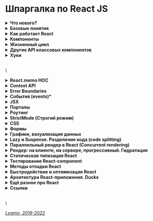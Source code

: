 # Шпаргалка по React JS

<details>

<summary><strong>Что нового?</strong></summary>

* **React 18** (апрель 2022)
  * `Параллельный рендеринг` (Concurrent Rendering)
    * В обычном поведении, если React начал перерисовывать DOM, все остальные обновления в очереди блокируются и дожидаются окончания обновления. Concurrent rendering должен решить эту проблему. В конкурентном режиме рендеринг не блокируется. Он прерывается. Это улучшает UX и открывает новые возможности.
  * `automatic batching` (“автоматическое пакетирование”) - улучшение производительности, меняет способ пакетной обработки обновлений React для автоматического выполнения большей пакетной обработки.
    * До версии 18, React уже объединял/группировал (batched) несколько обновлений состояния в одно, чтобы уменьшить количество ненужных повторных отрисовок. Однако это происходило только в обработчиках событий DOM, поэтому промисы, тайм-ауты или другие обработчики этим не могли воспользоваться.
    * ранее каждый вызов useState (установка нового значения) приводил к перерисовке компонентов. Чуть позже движок оптимизировали и такие вызовы начали группироваться и выполняться за один раз, что должно было сократить количество перерисовок. Теперь данный функционал еще больше оптимизировали.
  * Изменения в `Strict Mode`
    * режим был добавлен в React 16.3 — позволяет React производить доп. проверки, что бы исключить возможные проблемы приложения.
    * Более строгий «строгий режим»
    * Добавление `<StrictMode>` в приложение React добавляет особое поведение (только в режиме DEV) ко всем компонентам, вокруг которых оно выполняется. Например, при работе в «строгом режиме» React намеренно выполняет двойной рендеринг компонентов, чтобы избавиться от небезопасных побочных эффектов.
    * в будущем React предоставит функцию, позволяющую компонентам сохранять состояние между анмаунтами. Чтобы подготовиться к этому, React 18 вводит новую проверку только для разработки в строгом режиме. React автоматически анмаунтит и маунтит каждый компонент всякий раз, когда компонент создаётся в первый раз, восстанавливая предыдущее состояние при втором маунте.
  * `Offscreen API`
    * обеспечивает лучшую производительность, скрывая компоненты вместо их размонтирования, сохраняя состояние и по-прежнему вызывая эффекты монтирования/размонтирования.
    * Это сыграет решающую роль в оптимизации таких компонентов, как вкладки, виртуализированные списки и т. д.
  * `Root API` (React DOM Client)
    * Функция рендеринга (render) — та, которая находится в корне каждого приложения React, будет заменена на createRoot.
    * Новый API — это шлюз для доступа к новым функциям React 18. createRoot предоставляется вместе с устаревшим API, чтобы способствовать постепенному внедрению и упрощению возможных сравнений производительности.
    * `createRoot` — новый метод создания корня для рендеринга или анмаунта. Используйте его вместо ReactDOM.render. Без него новые функции в React 18 не работают.
    * `hydrateRoot` — новый метод гидратации приложения, отображаемого на сервере. Заменяет `hydrate()`. Используется в сочетании с новыми API-интерфейсами React DOM Server. Без него новые функции в React 18 не работают.
  * React DOM Server API
    * имеет полную поддержку потоковой передачи Suspense на сервере:
    * `renderToPipeableStream` — для потоковой передачи в среде Node.
    * `renderToReadableStream` — для современных сред выполнения, таких как Deno и Cloudflare.
    * Существующий метод `renderToString` продолжает работать, но не рекомендуется его использовать.
  * Хуки
    * `useId` — создание уникальных ID как на клиенте, так и на сервере, избегая hydration несоответствий.
      * Наиболее полезно для библиотек компонентов, интегрирующихся с API, для которых требуются уникальные ID.
      * Особенно актуально в React 18 т.к. новый рендер сервера доставляет HTML не по порядку.
    * `startTransition` и `useTransition` — позволяют помечать некоторые обновления состояния как несрочные
      * Другие обновления состояния по умолчанию считаются срочными. React позволит срочным обновлениям состояния ( например, обновлению ввода текста) прерывать несрочные обновления состояния (например, отображение списка результатов поиска).
    * `useDeferredValue` - позволяет отложить повторный рендеринг несрочной части дерева.
      * Похож на `debouncing`, но имеет несколько преимуществ по сравнению с ним.
      * Фиксированной задержки по времени нет, поэтому React попытается выполнить отложенный рендеринг сразу после того, как первый рендер отобразится на экране.
      * Отложенный рендеринг может быть прерван и не будет блокировать ввод данных пользователем.
    * `useSyncExternalStore` — позволяет внешним хранилищам поддерживать параллельное чтение. Заставляет обновления в хранилище быть синхронными.
      * Устраняет необходимость в useEffect при реализации подписок на внешние источники данных
      * Рекомендуется для любой библиотеки, которая интегрируется со сторонним состоянием по отношению к React.
    * `useInsertionEffect` — позволяет библиотекам CSS-in-JS решать проблемы с производительностью при внедрении стилей во время рендеринга.
      * Если вы не планируете создавать библиотеку CSS-in-JS, мы не ожидаем, что вы когда-либо будете это использовать.
      * Запустится после изменения DOM, но до того, как эффекты лейаута узнают об этом.
      * Особенно актуален в React 18, поскольку React уступает браузеру во время одновременного рендеринга, давая ему возможность пересчитать лейаут.
  * `Согласованное время useEffect` —
    * React теперь всегда синхронно сбрасывает функции эффектов, если обновление было запущено во время дискретного события пользовательского ввода, такого как щелчок или событие нажатия клавиши.
    * Раньше поведение не всегда было предсказуемым или последовательным.
  * `Более строгие ошибки гидратации`
    * несоответствия гидратации из-за отсутствующего или дополнительного текстового содержимого теперь обрабатываются как ошибки, а не как предупреждения. React больше не будет пытаться «исправлять» отдельные узлы, вставляя или удаляя узел на клиенте в попытке сопоставить разметку сервера, и вернется к рендерингу клиента до ближайшей границы в дереве.
    * Это гарантирует согласованность гидратированного дерева и позволяет избежать потенциальных дыр в конфиденциальности и безопасности, которые могут быть вызваны несоответствием гидратации.
  * `Эффекты лейаута с задержкой`
    * когда дерево повторно приостанавливается и возвращается к резервному варианту, React теперь очищает эффекты лейаута, а затем воссоздает их, когда содержимое внутри границы снова отображается.
    * Это устраняет проблему, из-за которой библиотеки компонентов не могли правильно измерить лейаут при использовании с Suspense.
  * `Новые требования к среде JS`
    * React теперь зависит от современных функций браузеров, включая `Promise`, `Symbol` и `Object.assign`.
    * Если вы поддерживаете более старые браузеры и устройства, такие как Internet Explorer, которые изначально не предоставляют современные функции браузера или имеют несовместимые реализации, рассмотрите возможность включения глобального полифилла в приложение.
  * [Medium - React 18 вышел! Это то, что вам нужно знать](https://medium.com/@hydrock/react-18-%D0%B2%D1%8B%D1%88%D0%B5%D0%BB-%D1%8D%D1%82%D0%BE-%D1%82%D0%BE-%D1%87%D1%82%D0%BE-%D0%B2%D0%B0%D0%BC-%D0%BD%D1%83%D0%B6%D0%BD%D0%BE-%D0%B7%D0%BD%D0%B0%D1%82%D1%8C-b2bc675761f1)
  * [Habr - React 18. Что нового?](https://habr.com/ru/post/660333/)
* **React 17** (2020)
  * Прославился малым количеством изменений
  * Изменение в `делегировании событий` — теперь все обработчики привязываются к `корневому элементу`, а не `document`
    * Реакт использует особый способ привязки событий (onClick и т.д.) к DOM-элементам. Для повышения производительности.
    * Использует прием «делегирования событий» и привязывает все события к объекту `document`.
    * Теперь все обработчики крепятся к `корневому элементу`, а не `document`.
    * Это решает ряд проблем если: на странице используется N версий React, есть микрофронтенды или используется jQuery
  * Убран костыль с Синтетическим Событием (`SyntheticEvent Even Pooling`) — убрана оптимизация событий, которая более не актуальна в современных браузерах.
  * Небольшие изменения на сближение поведения React с браузера
    * Событие `onScroll` — больше не всплывает, чтобы избежать текущей путаницы;
    * События `onFocus` и `onBlur` — изменены "под капотом" на нативные focusin и focusout;
    * `onClickCapture` и другие `Capture`-события — теперь используют браузерные обработчики событий. Типо onClick? Иил что-то про всплытие/погружение событий?
  * `useEffect()` теперь полностью асинхронный
    * раньше только функция эффекта запускалась асинхронно, тогда как возвращаемая функция для очистки подписок запускалась синхронно, так же как и метод componentWillUnmount(), то теперь и эта функция работает асинхронно, что улучшает производительность в случае перерисовки большого количества элементов, например, когда на сайте присутствуют вкладки, или при переходе со страницы на страницу.
    * Для синхронной работы, можно по-прежнему использовать useLayoutEffect(), который остался незатронутым.
  * Ошибки при возвращении \`
  * undefined\`
    * Если раньше нельзя было возвращать undefined только в обычных компонентах, то теперь такая ошибка будет выбрасываться еще и в React.forwardRef и React.memo.
  * Улучшенный `стек вызовов при ошибках`
    * Когда выбрасывается ошибка, браузер показывает stack trace с названиями функций и их местоположения.
    * Теперь используется новый механизм генерации стека вызовов => позволяет увидеть дерево React-компонентов, которое привело к ошибке, даже в production-среде.
  * `Удаление приватных экспортов` — это удаление некоторых внутренних экспортов, которые ранее были открыты наружу.
    * Например, React Native for Web ранее зависела на некоторых внутренностях системы событий, но эта зависимость не была надежной. В 17-м React эти приватные экспорты были удалены. По большей части из-за того, что только вышеупомянутый проект их использовал, а миграция на более надежные методы уже была произведена.
  * [Habr - React 17: Ничего нового?](https://habr.com/ru/post/519824/)

**Ссылки**

* http://bogdanov-blog.ru/react-router-v4-notes/
* https://habrahabr.ru/post/329996/

\


</details>

<details>

<summary><strong>Базовые понятия</strong></summary>

***

***

\


</details>

<details>

<summary><strong>Как работает React</strong></summary>

***

***

\


</details>

<details>

<summary><strong>Компоненты</strong></summary>

***

\


</details>

<details>

<summary><strong>Жизненный цикл</strong></summary>

***

***

**1. Монтирование**\
_Когда экземпляр компонента создаётся и монтируется в DOM_

***

**2. Обновление**\
_Когда компонент перерисовывается. Может быть вызвано изменениями в state или props_

***

**3 Демонтирование**\
_Когда компонент удаляется из DOM_

***

**4 Обработка ошибок**\
_При возникновении ошибки_

***

**Устаревшие методы. Избегайте их:**

**I. Другие API (есть у каждого компонента)**\


* setState()
* forceUpdate()

**II. Свойства класса**

* defaultProps
* displayName

**III. Свойства экземпляра**

* props
* state

***

\


</details>

<details>

<summary><strong>Другие API классовых компонентов</strong></summary>

***

***

\


</details>

<details>

<summary><strong>Хуки</strong></summary>

***

\
\
\
\


**Ссылки**

* [Habr - React Hooks простыми словами](https://habr.com/ru/company/simbirsoft/blog/652321)
* [Matanit.com - Хуки. Управление функциональными компонентами](https://metanit.com/web/react/6.1.php)
* [Оф. документация](https://ru.reactjs.org/docs/hooks-intro.html)
* [Оф. документация - список хуков](https://ru.reactjs.org/docs/hooks-reference.html)
* [Дэн Абрамов - Полное руководство по useEffect (!)](https://habr.com/ru/company/ruvds/blog/445276/)
* [IT-Kamasutra #84 - hook, useState, хуки](https://youtu.be/EbqQg0K4wbo)
* [WebDev - React видеокаст #2. Полное введение в хуки](https://youtu.be/X6j7Y7tp3\_c)
* [WebDev - React видеокаст #3. Релиз хуков](https://youtu.be/19EmLE2mZ1Q)
* [Демистификация хуков React: useCallback, useMemo и все-все-все](https://proglib.io/p/demistifikaciya-hukov-react-usecallback-usememo-i-vse-vse-vse-2021-02-28)

***

\


</details>

\
\


<details>

<summary><strong>React.memo HOC</strong></summary>

***

HOC для пропуска повторных рендеров.\
Использует мемоизацию (кэширование).\
Принимает react компонент, а возвращает react компонент, который будет обновляться только если его props изменились.

Если обернуть компонента в `React.memo` — React будет использовать последнюю отрисованную версию этого компонента (если props не изменились).

`HOC` (high order component, компонент высшего порядка) — функция, которая принимает компонент и возвращает его улучшенную версию.

`Мемоизация` — хранение результатов дорогостоящих вызовов функций и возврата кэшированного результата вычислений при повторном использовании тех же входных данных.

React.memo затрагивает только изменения пропсов.\
Если функциональный компонент обёрнут в React.memo и использует useState, useReducer или useContext, он будет повторно рендериться при изменении состояния или контекста.

В идеале мемоизированные компоненты должны быть чистыми.\
Рекомендуется добавлять в такой компонент только те свойства, которые редко меняются.

Этот метод предназначен только для оптимизации производительности.\
Не полагайтесь на него, чтобы «предотвратить» рендер, так как это может привести к ошибкам.

Memo принимает 2 аргумента: компонент и функцию propsAreEqual (пропсы равны?).

По умолчанию он поверхностно сравнивает вложенные объекты в объекте props. Если вы хотите контролировать сравнение, вы можете передать свою функцию сравнения в качестве второго аргумента.\
\


**Ссылки**

* [Оф. документация — React.memo](https://ru.reactjs.org/docs/react-api.html#reactmemo)
* [Medium — Что такое React.memo и как он работает](https://medium.com/nuances-of-programming/%D1%87%D1%82%D0%BE-%D1%82%D0%B0%D0%BA%D0%BE%D0%B5-react-memo-%D0%B8-%D0%BA%D0%B0%D0%BA-%D0%BE%D0%BD-%D1%80%D0%B0%D0%B1%D0%BE%D1%82%D0%B0%D0%B5%D1%82-d18cb0eabb4e)

***

\


</details>

<details>

<summary><strong>Context API</strong></summary>

***

**Ссылки**

* [Оф. документация - Контекст](https://ru.reactjs.org/docs/context.html)
* [https://habr.com/ru/post/419449/](https://habr.com/ru/post/419449/)

\


</details>

<details>

<summary><strong>Error Boundaries</strong></summary>

Классовые компоненты, которые

* отлавливают ошибки JS в любом месте деревьев их дочерних компонентов (при помощи спец. методов жизн. цикла)
* сохраняют их в журнале ошибок
* выводят запасной UI вместо рухнувшего дерева компонентов.

Отлавливают ошибки при рендеринге, в методах жизненного цикла и конструкторах деревьев компонентов, расположенных «под ними».\
Аналог `catch` в js-конструкции `try ... catch`, но только для компонентов

Классовый компонент является «предохранителем», если включает хотя бы один из следующих методов жизненного цикла:

* `static getDerivedStateFromError()` — для рендеринга запасного UI в случае отлова ошибки.
* `componentDidCatch()` — для журналирования информации об отловленной ошибке.\


\


**Предохранители не поймают ошибки в:**

* обработчиках событий (подробнее);
* асинхронном коде (например колбэках из setTimeout или requestAnimationFrame);
* серверном рендеринге (Server-side rendering);
* самом предохранителе (а не в его дочерних компонентах).\


\


**Заметки**

* Не могут быть адекватно заменены функциональными компонентами (на осень 2022).
  * Подвижки на эту тему: [GitHub discussion](https://github.com/reactwg/react-18/discussions/81)
* На практике чаще всего целесообразным будет один раз описать предохранитель и дальше использовать его по всему приложению.
* Начиная с React 16, ошибки, не отловленные ни одним из предохранителей, будут приводить к размонтированию всего дерева компонентов React.\
  \


**Не «ловят» ошибки внутри себЯ**

Предохранители отлавливают ошибки исключительно в своих дочерних компонентах.\
Предохранитель не сможет отловить ошибку внутри самого себя. Если предохранителю не удаётся отрендерить сообщение об ошибке, то ошибка всплывает до ближайшего предохранителя, расположенного над ним в дереве компонентов. Этот аспект их поведения тоже напоминает работу блоков catch {} в JavaScript.\
\


**Где размещать предохранители**

* Степень охвата кода предохранителями остаётся на ваше усмотрение.
* Например, вы можете защитить им навигационные (route) компоненты верхнего уровня, чтобы выводить пользователю сообщение «Что-то пошло не так», как это часто делают при обработке ошибок серверные фреймворки.
* Или вы можете охватить индивидуальными предохранителями отдельные виджеты, чтобы помешать им уронить всё приложение.\
  \


**А как насчёт try/catch?**

* `try / catch` — отличная конструкция, но она работает исключительно в императивном коде:
* Компоненты React являются декларативными, указывая что должно быть отрендерено: `<Button />`
* Предохранители сохраняют декларативную природу React и ведут себя так, как вы уже привыкли ожидать от компонентов React. Например, если ошибка, произошедшая в методе componentDidUpdate, будет вызвана setState где-то в глубине дерева компонентов, она всё равно корректно всплывёт к ближайшему предохранителю.\
  \


**А что насчёт обработчиков событий?**

Предохранители не отлавливают ошибки, произошедшие в обработчиках событий.

React не нуждается в предохранителях, чтобы корректно обработать ошибки в обработчиках событий. В отличие от метода render и методов жизненного цикла, обработчики событий не выполняются во время рендеринга. Таким образом, даже если они сгенерируют ошибку, React всё равно знает, что нужно выводить на экран.

Чтобы отловить ошибку в обработчике событий, пользуйтесь обычной JavaScript-конструкцией try / catch:

```jsx
class MyComponent extends React.Component {
  constructor(props) {
    super(props);
    this.state = { error: null };
    this.handleClick = this.handleClick.bind(this);
  }

  handleClick() {
    try {      // Делаем что-то, что сгенерирует ошибку    
    } 
    catch (error) {
        this.setState({ error });
    }
  }

  render() {
    if (this.state.error) {      
        return <h1>Отловил ошибку.</h1>    
    }    
    return <button onClick={this.handleClick}>Нажми на меня</button>  
  }
}
```

\
\


**Пример**

```jsx
class ErrorBoundary extends React.Component {
  constructor(props) {
    super(props);
    this.state = { hasError: false };
  }

  static getDerivedStateFromError(error) {// Обновить состояние с тем, чтобы следующий рендер показал запасной UI.    
    return { hasError: true };  
  }
  componentDidCatch(error, errorInfo) {// Можно также сохранить информацию об ошибке в соответствующую службу журнала ошибок    
    logErrorToMyService(error, errorInfo);  
  }
  render() {
    if (this.state.hasError) {      // Можно отрендерить запасной UI произвольного вида      
        return <h1>Что-то пошло не так.</h1>;    
    }
    return this.props.children; 
  }
}

//И можно дальше им пользоваться, как обыкновенным компонентом:

<ErrorBoundary>
  <MyWidget />
</ErrorBoundary>
```

**Ссылки**

* [Оф. документация — Предохранители](https://ru.reactjs.org/docs/error-boundaries.html)
* [Habr - Error Boundaries в React: препарируем лягушку](https://habr.com/ru/company/2gis/blog/583894/)

\


</details>

<details>

<summary><strong>События (events)*</strong></summary>

При обработке событий важно понимать, что все атрибуты элементов React именуются с помощью camelCase. Т.е. `onClick` а не `onclick`.\
При работе с функциями, мы передаем фактическую ссылку на функцию, а не строку.

React.js создает для DOM-события обертку в виде собственного объекта, чтобы оптимизировать производительность работы с событиями. Внутри обработчика все так же возможно получить доступ ко всем методам, доступным для документа.

При использовании React вам обычно не нужно вызывать addEventListener, чтобы добавить обработчиков событий в элемент DOM после его создания. Вместо этого просто предоставьте обработчик, когда элемент изначально отрисовывается.

**Ссылки**

* [Оф.документация — Обработка событий](https://ru.react.js.org/docs/handling-events.html)
* [Оф.документация — SyntheticEvent](https://ru.reactjs.org/docs/events.html)
* [Mentanit - События](https://metanit.com/web/react/2.5.php)

\


</details>

<details>

<summary><strong>JSX</strong></summary>

***

\


</details>

<details>

<summary><strong>Порталы</strong></summary>

Способ отображения дочерних компонентов в узел DOM вне DOM-иерархии родительского компонента.\
Если надо, чтобы дочерние компоненты визуально вырывались из родительского контейнера.

Примеры:

* Модальные окна
* Всплывающие подсказки
* Загрузчики
* ...

Т.е. у меня компонент, который выводит что-то внутри `body.div#root.div#component`.\
А я хочу вывести из него модальное окно, которое будет отображаться в `body`

```
<html>
  <body>
    <div id="root">
      <div id="component">Компонент здесь</div>
    </div>
    <div id="modal">Модальное окно должно быть здесь</div>
  </body>
</html>
```

Синтаксис:

```jsx
ReactDOM.createPortal(child, container)
```

```jsx
return ReactDOM.createPortal(
  <div className="modal">
    <span>{message}</span>
    <button onClick={onClose}>Close</button>
  </div>,
  document.body
);
```

```jsx
const Modal =({ message, isOpen, onClose, children })=> {
  if (!isOpen) return null;
  
  return ReactDOM.createPortal(
    <div className="modal">
      <span>{message}</span>
      <button onClick={onClose}>Close</button>
    </div>,
    document.body
  );
}

function Component() {
  const [open, setOpen] = useState(false)

  return (
    <div className="component">
      <button onClick={() => setOpen(true)}>Open Modal</button>
      <Modal 
       message="Hello World!" 
       isOpen={open} 
       onClose={() => setOpen(false)}
      />
    </div>
  )
}
```

**Ссылки**

* [Оф. документация - Порталы](https://ru.reactjs.org/docs/portals.html)
* [Medium - Понятие о порталах в React с примерами использования](https://medium.com/nuances-of-programming/%D0%BF%D0%BE%D0%BD%D1%8F%D1%82%D0%B8%D0%B5-%D0%BE-%D0%BF%D0%BE%D1%80%D1%82%D0%B0%D0%BB%D0%B0%D1%85-%D0%B2-react-%D1%81-%D0%BF%D1%80%D0%B8%D0%BC%D0%B5%D1%80%D0%B0%D0%BC%D0%B8-%D0%B8%D1%81%D0%BF%D0%BE%D0%BB%D1%8C%D0%B7%D0%BE%D0%B2%D0%B0%D0%BD%D0%B8%D1%8F-9184c95a54d7)

\


</details>

<details>

<summary><strong>Роутинг</strong></summary>

***

**Ссылки**

* http://bogdanov-blog.ru/react-router-v4-notes/
* https://habrahabr.ru/post/329996/

\


</details>

<details>

<summary><strong>StrictMode (Строгий режим)</strong></summary>

`StrictMode` — инструмент для выделения потенциальных проблем в приложении.\
Активирует дополнительные проверки и предупреждения.\
Появился в React 16.3 в марте 2018.

Не отображает ничего визуального (похожего на Fragment), но обнаруживает потенциальные проблемы в коде и даёт полезные предупреждения.\
Строгий режим работает только в режиме разработки (development), никак не влияет на продакшен-сборку.

С появлением Hooks и Concurrent Mode (параллельный режим), который не за горами, строгий режим становится всё более важным инструментом для обнаружения плохих практик (параллельный режим, вероятно, не будет работать, пока не исправишь предупреждения, выдаваемые в строгом режиме).

**Зачем**

* Обнаружение небезопасных методов жизненного цикла
* Предупреждение об использовании устаревшего API строковых реф
* Предупреждение об использовании устаревшего метода findDOMNode
* Обнаружение неожиданных побочных эффектов
* Обнаружение устаревшего API контекста
* Обеспечение переиспользованного состояния
* Дополнительные проверки будут включены в будущих релизах React

**Использование**

* Обычно в `index.js` оборачивают весь компонент приложения в `<React.StrictMode> </React.StrictMode>`:
  * ```jsx
    import React from "react";
    import ReactDOM from "react-dom";

    ReactDOM.render(
    <React.StrictMode>
    <App />
    </React.StrictMode>,
    document.getElementById("root")
    );
    ```
* Можно обернуть один/несколько компонентов в код

**Ссылки**

* [Оф. документация - React StrictMode](https://ru.reactjs.org/docs/strict-mode.html)
* [Что такое React StrictMode и как его использовать](https://frontend-stuff.com/blog/react-strictmode/)

\


</details>

<details>

<summary><strong>CSS</strong></summary>

***

\


</details>

<details>

<summary><strong>Формы</strong></summary>

**Популярные библиотеки**

* [Redux-Form](https://redux-form.com) - популярный, старый. Есть ряд проблем - см Final Form. Автор рекомендует сейчас использовать Final Form или Formik
  * По словам Дэна Абрамова, состояние формы по своей сути является эфемерным и локальным, поэтому отслеживание его в Redux (или любой другой библиотеке Flux) не требуется.
  * Redux-Form вызывает весь редуктор Redux верхнего уровня несколько раз НА КАЖДОМ ОДНО НАЖАТИЕ. Это нормально для небольших приложений, но по мере роста вашего приложения Redux задержка ввода будет продолжать увеличиваться, если вы используете Redux-Form.
  * Redux-Form имеет размер 22,5 КБ в сжатом виде (формат Formik составляет 12,7 КБ)
* [Final Form](https://github.com/erikras/final-form#-final-form) - улучшенная версия от создателей Redux-Form.
  * Меньший размер
  * Не только для React
  * Не имеет зависимостей,
  * Можно использовать встроенные функции рендеринга.
  * Поддерживает хуки
  * Использует свой стэйт (не Redux).
  * Не лагает на больших формах (т.к. использует Redux).
    * В форме очень много данных постоянно меняется, там же не только текущие значения инпутов, а еще много разной доп. информации, и на каждое изменение у тебя перерисовывается вся форма.
    * форма принимает функционального чилдрена, и он будет перерисован на любое изменение стейта формы
    * филды тоже перерисовывают переданную им компоненту постоянно. в final-form ввели механизм подписок, ты можешь гибко управлять перерисовками.
  * В чем разница между redux-form и final-form - redux-form дает возможность управлять формой извне, если быть точным из любого уголка твоего приложения, т.к. ты можешь диспатчить экшены редакс-формы. И ситуация, когда тебе, в каком-то рядовом проекте, нужно залезть в потроха формы не из формы, мне кажется уже выглядит криво. Нжно из двух зол выбрать наименьшее:
    * с одной стороны final-form, который не позволяет лезть в форму извне (читать стейт формы мы можем без проблем), но при этом решает проблемы производительности redux-form
    * с другой стороны redux-form, который дает больше гибкости по управлению формами извне (что мне кажется приводит к увеличению кол-ва говнокода на проекте), но при этом есть проблемы с производительностью, о которых нужно постоянно думать и закрывать какими-то костылями оптимизациями рендера.
  * Что значит потроха? Нужен доступ к стейту формы за пределами формы. Регулярно такие требования возникают. Ничего кривого не вижу: у тебя могут возникать моменты в которых тебе необходимо заполнить форму из других частей приложения. Требования нахреновертить идут от бизнес-требований. Если есть требование ткнуть в одно место и заполнить форму или засабмитить форму совершенно в другом месте то redux-form тут ни в чём не виноват. Наоборот, позволяет легче сделать
* [Formik](https://formik.org/) - популярный. Рекомендуется разработчиками React
  * есть хуки
  * хранит стэйт в компонентах формы
  * поддерживает тесную интеграцию с Yup — библиотекой для валидации.
  * есть 3 метода создания форм: через компоненты и другие, через хук useFormik (лдя простых случаев), через HOC withFormik
* [React Hook Form](https://react-hook-form.com/) - простой и на хуках.
  * Без зависимостей.
  * Заметно меньше ререндера чем у Formik (3 против 30 в 2021)
  * Есть визуальный конструктор простых фор - https://react-hook-form.com/form-builder
* Работа с формами при помощи кастомных хуков - useState, useCallback

**Ссылки**

* [Erik Rasmussen - Final Form: Дорога к клетчатому флагу](https://medium.com/devschacht/final-form-%D0%B4%D0%BE%D1%80%D0%BE%D0%B3%D0%B0-%D0%BA-%D0%BA%D0%BB%D0%B5%D1%82%D1%87%D0%B0%D1%82%D0%BE%D0%BC%D1%83-%D1%84%D0%BB%D0%B0%D0%B3%D1%83-e49e5b822bcf)
* [Обсуждение - Выпилить react-final-form. Вернуть redux-form](https://github.com/fullstack-development/react-redux-starter-kit/issues/144)
* [Habr - React.js — формошлепство или работа с формами при помощи пользовательских хуков](https://habr.com/ru/post/523256/)
* [Как с легкостью создавать формы на React с помощью react-hook-form](https://medium.com/nuances-of-programming/%D0%BA%D0%B0%D0%BA-%D0%BB%D0%B5%D0%B3%D0%BA%D0%BE-%D1%81%D0%BE%D0%B7%D0%B4%D0%B0%D0%B2%D0%B0%D1%82%D1%8C-%D1%84%D0%BE%D1%80%D0%BC%D1%8B-%D0%BD%D0%B0-react-%D1%81-%D0%BF%D0%BE%D0%BC%D0%BE%D1%89%D1%8C%D1%8E-react-hook-form-9749c8cb3387)
* [Оф. документация React - Формы. Управляемые компоненты. Тэги форм в React](https://ru.reactjs.org/docs/forms.html)

\


</details>

<details>

<summary><strong>Графики, визуализация данных</strong></summary>

**Популярные библиотеки**

* [D3.js](https://d3js.org/) - библиотека графики для JavaScript.
  * Позволяет привязывать произвольные данные к объектной модели документа (DOM), а затем изменять этот документ на основе данных.
  * Включает в себя много более мелких технических модулей, таких как оси, цвета, иерархии, контуры, многоугольники и проч.
  * Если вы хотите углубиться в детали и иметь полный контроль над каждым элементом, эта библиотека – лучший выбор для вас. Но если вы вам нужно сделать визуализацию данных в вашем проекте, а сроки поджимают, это вряд ли лучший вариант.
  * Попытка создать простую диаграмму может быть довольно трудоемкой задачей. Все элементы, включая оси и прочие детали, должны задаваться явно.
* [Victory](https://github.com/FormidableLabs/victory) - высокопрофессиональную экосистему компонентов с полностью изменяемыми стилями и поведением
  * хороший баланс между простотой использования и высокой настраиваемостью.
  * У этой библиотеки есть практически идентичные API для ReactJS и React Native — эту важную особенность стоит иметь в виду.
* [Nivo](https://github.com/plouc/nivo) - красиво, просто в использовании(на основе D3js)
  * красивый UI,
  * просто невероятную «интерактивную документацию». Nivo предлагает вам не читать длинные тексты с описанием функционала, а воспользоваться ее потрясающим пользовательским интерфейсом для испытания и настройки компонентов ваших графиков. Когда сочтете, что все готово, просто скопируйте код вашего графика. (Со временем, конечно, вы сможете работать с кодом напрямую — этот подход предпочтительнее).
* [Chart.js](https://www.chartjs.org/) - библиотека с открытым исходным кодом, поддерживает 8 типов диаграмм.
  * Отличается малым весом – всего 60kb.
  * Использует элементы canvas для рендеринга, диаграммы отзывчивы к изменению размеров окна.
  * Анимация при первой отрисовке.
* [Google Charts](https://developers.google.com/chart/) - просты в использовании и при этом являются достаточно мощным инструментом

**Также имеются**

* [Rechart](https://github.com/recharts/recharts) - создавать обычные графики
* [Vis](https://github.com/uber/react-vis) — напоминает Recharts в том, что касается попыток сделать экосистемы компонентов как можно проще и модульнее.
  * Лейтмотив этой библиотеки — если вы знаете React, то вы знаете и Vis.
  * созданная Uber
  * графики выглядят про
* [VX](https://github.com/hshoff/vx) - для тех, у кого есть четкое понимание того, как должны выглядеть и работать их графики, но еще нет достаточно знаний, чтобы построить собственную экосистему компонентов на базе D3
  * отличается гибкостью и спроектирован таким образом, чтобы служить в качестве надстройки
* [WebDataRocks](https://www.webdatarocks.com/?r=m7) - компонент сводной таблицы JavaScript, который совместим с React и другими фреймворками.
  * Поддерживает подключение к удаленным/ локальным источникам данных JSON и CSV.
  * бесплатный и настраиваемый.
* [Flexmonster](https://www.flexmonster.com/?r=m7) — это более продвинутый компонент сводной таблицы и расширенная версия WebDataRocks.
* [JSCharting](https://jscharting.com/) - поддерживает большое количество видов диаграмм. Можно создавать богатый интерактивные диаграммы
  * включая картодиаграммы, диаграммы Гантта, биржевые диаграммы и другие, для использования которых часто требуются отдельные библиотеки.
  * Содержит встроенные карты всех стран мира и библиотеку SVG-значков.
  * Набор отдельных микро-диаграмм может отображаться в любом элементе div на странице.
  * Элементы управления (UiItems) позволяют создавать более богатые интерактивные диаграммы.
  * Библиотеку отличает простота управления данными или переменными визуализации в режиме реального времени.
  * Готовые диаграммы можно экспортировать в форматы SVG, PNG, PDF и JPG.
* [Highcharts](https://www.highcharts.com/) - популярная библиотека JavaScript для создания диаграмм, которую используют многие из самых крупных компаний мира.
  * Диаграммы генерируются с использованием SVG. Откат к VML обеспечивает обратную совместимость вплоть до IE6/IE8.
  * Довольно богатый функционал,
  * Примеры на сайте визуально особого восхищения не вызывают.
* [AmCharts](https://www.amcharts.com/)
  * включен сильный движок SVG-анимации, позволяющий создавать сцены, напоминающие кино.
  * Примеры диаграмм выглядят очень красиво. Для большинства демок есть несколько палитр и слайдер UI для регулировки переменных диаграммы в режиме реального времени.
  * Для настройки применяется декларативный API (не подход на основе конфигурации, как у других). Для настройки диаграмм требуется немного больше кода.
* [ZingChart](https://www.zingchart.com/) - много видов диаграмм. Хороший набор функций со многими настройками.
* [FusionCharts](https://www.fusioncharts.com/) - старая надежная библиотека для визуализации.
  * Поддерживает много форматов данных, включая XML, JSON и JavaScript, работает в современных браузерах и имеет обратную совместимость с IE6.
  * Галерея диаграмм включает большое количество примеров, которые выглядят безупречно.
* [KoolChart](https://www.koolchart.com/) - для создания диаграмм на основе HTML5 Canvas.
  * Использование canvas предлагает лучшую производительность за счет растровой основы.

**Ссылки**

* [Топ-5 React-библиотек для создания графиков и диаграмм в 2020 году](https://techrocks.ru/2019/11/18/top-5-react-chart-libraries/)
* [Лучшие библиотеки JavaScript для создания диаграмм (2019)](https://techrocks.ru/2019/05/22/best-javascript-chart-libraries/)
* [Habr - Актуальные библиотеки визуализации данных для react-разработчиков](https://habr.com/ru/post/478750/)
* [Создавайте диаграммы на React с помощью библиотеки chart.js](https://proglib.io/p/sozdavayte-diagrammy-na-react-s-pomoshchyu-biblioteki-chart-js)

\


</details>

<details>

<summary><strong>Lazy и Suspense. Разделение кода (code splitting)</strong></summary>

«Ленивые» (lazy) компоненты - их смысл заключается в разделении приложения на небольшие фрагменты кода. Загрузка этих фрагментов выполняется только тогда, когда они нужны.

Лучший способ внедрить разделение кода в приложение — использовать синтаксис динамического импорта: `import()`. Когда Webpack сталкивается с таким синтаксисом, он автоматически начинает разделять код вашего приложения.

Функция `React.lazy` позволяет рендерить динамический импорт как обычный компонент. React.lazy принимает функцию, которая должна вызвать динамический import(). Результатом возвращённого Promise является модуль, который экспортирует по умолчанию React-компонент (export default).

Компонент с ленивой загрузкой должен рендериться внутри компонента Suspense, который позволяет нам показать запасное содержимое (например, индикатор загрузки) пока происходит загрузка ленивого компонента.

**Ссылки**

* [Оф. докуменатция - Разделение кода](https://ru.reactjs.org/docs/code-splitting.html)
* [Mentanit - Хуки в React](https://metanit.com/web/react/6.1.php)
* [Habr = Уменьшение размеров бандлов с помощью Webpack Analyzer и React Lazy/Suspense](https://habr.com/ru/company/ruvds/blog/468225/)

\


</details>

<details>

<summary><strong>Параллельный рендер в React (Concurrent rendering)</strong></summary>

`Concurrent rendering` — скрытый механизм работы React. Фундаментальное обновление базовой модели рендеринга React.\
Позволяет React одновременно подготавливать N версий пользовательского интерфейса.\
Включается только при использовании параллельных функций.\
Появился в React 18 в 2022.

Для реализации `Concurrent rendering` React использует внутри сложные методы, например приоритетные очереди и множественную буферизацию.

Поскольку одновременный рендеринг прерываем, компоненты ведут себя немного по-другому, когда он включен.

Например, используется при:

* при использовании `startTransition` (переход между экранами без блокировки пользовательского ввода).
* при использовании `DeferredValue` (ограничении дорогостоящих повторных рендеров).

**Общая идея**

* В обычном поведении:
  * если React начал перерисовывать DOM, все остальные обновления в очереди блокируются и дожидаются окончания обновления.
  * Как только начался рендер обновления ничто не может прервать его, пока пользователь не увидит результат на экране.
* В режиме `Concurrent rendering`
  * рендеринг не всегда блокируется, а может прерваться.
  * React может начать рендеринг обновления, сделать паузу в середине, а затем продолжить позже.
  * Может даже полностью отказаться от незавершенного рендеринга. React гарантирует, что пользовательский интерфейс будет выглядеть согласованным, даже если рендеринг будет прерван. Для этого он ожидает выполнения мутаций DOM до конца, как только все дерево будет оценено.
  * Благодаря этой возможности React может подготавливать новые экраны в фоновом режиме, не блокируя основной поток => пользовательский интерфейс может немедленно реагировать на действия пользователя, даже если React находится в середине большой задачи рендеринга => плавный пользовательский интерфейс.
  * Это улучшает UX и открывает новые возможности.

Другой пример — `повторно используемое состояние` (reusable state).\
`Concurrent React` может удалять разделы пользовательского интерфейса с экрана, а затем добавлять их обратно, повторно используя предыдущий state.\
Например:

* пользователь уходит с экрана, а потом возвращается — React должен иметь возможность восстановить предыдущий экран в том же состоянии, в котором он был.
* возможность подготовить новый пользовательский интерфейс в фоновом режиме. Чтобы он был готов до того, как показать пользователю (эту возможность планируют добавить позже, с компонентом `<Offscreen>`).

**StrictMode и поиск ошибок**

Можно использовать `StrictMode` чтобы обнаружить ошибки, связанные с параллелизмом, во время разработки.\
`StrictMode` не влияет на продакшен-сборку, но во время разработки он будет регистрировать дополнительные предупреждения и функции двойного вызова, которые, как ожидается, будут идемпотентными.\
Он не поймает все, но эффективно предотвращает наиболее распространенные типы ошибок.

**Ссылки**

* [Оф. документация - React 18 (en)](https://reactjs.org/blog/2022/03/29/react-v18.html)

\


</details>

<details>

<summary><strong>Рендер: на клиенте, на сервере, прогрессивный. Гидратация</strong></summary>

**Рендер, отрисовка**

`Рендер` — отрисовка кода веб-документа в интерактивную веб-страницу, которую пользователь видит в браузере.\
Процесс выполнения всех правил, прописанных в HTML-коде, JS-скриптах и CSS-стилях.

Одна из самых долгих и «дорогих» (по времени) операций в работе сайта. Чем она быстрее — тем лучше.\
Задержка в отрисовке страницы на 1 сек, снижает конверсию на 7%.\
Т.е. чем дольше грузится страница тем больше людей уйдёт не дождавшись.

**3 основных подхода**:

* `Рендеринг на клиенте` (Client Side Render, CSR) — браузер скачивает почти пустой HTML, потом выкачивает большой JS ( возможно разбыиты на «бандлы»), только потом страница отображается.\

  * Пока качается JS - отображается только малая часть страницы или прелоадер. Информации на странице почти нет и взаимодействовать с ней нельзя.
  * [YouTube — Animated Client Side Rendering (Fruits)](https://www.youtube.com/watch?v=4-Lel1oaV7M)
* `Рендеринг на сервере` (Server Side Render, SSR) — весь HTML готовится на сервере. Браузер скачивает этот HTML и показывает пользователю. Потом докачивает скрипты.\

  * Пока пользователь разглядывает это HTML - скачиваются скрипты + дополнительный (не критичный HTML). Когда подгурзятся и подключатся JS-скрипты — страница становится интерактивной.
  * Первая отрисовка страницы заметно быстрее чем в SSR — пользователь сразу видит какой-то осмысленный контент, хоть и без интерактивности.
  * [YouTube — Animated Server Side Rendering (Fruits)](https://www.youtube.com/watch?v=0bvo6UKkNDA)
* `Прогрессивный рендеринг` на стороне сервера (Progressive Server Side Render) — мин. необходимый HTML готовится на сервере. Браузер скачивает этот HTML и показывает пользователю. Потом подгружаются скрипты и остальной HTML.\

  * Также называется `прогрессивная гидратация`
  * Основан на концепции потоковой передачи HTML.
  * Страницы делятся на осмысленные части-компонента, эти части подгружаются отдельно. Рендер компонента не происходит, пока он не появится в поле зрения (scroll) или не понадобится для взаимодействия с пользователем.
  * Быстрее `CSR` и `SSR`. Особенно медленном соединении
  * Чтоб ещё ускорить — применяют оптимизацию критических этапов рендеринга.

**Гидратация. Регидратация**

`Гидратация` или `регидратация` (hydration / re-hydration) — процесс, когда JS преобразует статический HTML в динамическую веб-страницу (присоединяет обработчики событий к элементам HTML). Происходит в браузере после получения HTMl с сервера.

Когда мы используем CSR/PSSR мы получаем с сервера HTML с контентом, и отображаем его пользователю.\
В это время JS работает над созданием полноценного клиентского приложения (Virtual DOM и binding интерфейса управления им). Здесь не надо заново рендерить весь DOM на клиенте, но необходимо добавить недостающие события, методы, а иногда и элементы, которые не рендерились на сервере.\
Этот процесс называется `гидратацией` или `регидратацией`.

**React hydrate() / hydrateRoot()**

`hydrate()` — отдельный метод для рендеринга на клиентской стороне.\
Используется когда рендеринг на клиенте основан на результатах серверного рендеринга.\
Ввели в 16 версии React (2017)

`hydrateRoot()` — заменил метод `hydrate()`, начиная с React 18 (2022).

**Ссылки**

* [Habr - Прогрессивный рендеринг для лучшей производительности веб-приложений](https://habr.com/ru/company/skillfactory/blog/540294/)
* [Habr - Что, черт возьми, такое гидратация и регидратация?](https://habr.com/ru/post/515100/)
* [Серверный или клиентский рендеринг на вебе: что лучше использовать у себя в проекте и почему](https://tproger.ru/translations/rendering-on-the-web/)
* [Как интегрировать серверный рендеринг в React-приложение, и зачем он вообще там нужен](https://highload.today/kak-integrirovat-servernyj-rendering-v-react-prilozhenie-i-zachem-on-voobshhe-tam-nuzhen/)
* [Прогрессивный рендеринг для повышения производительности веб-приложений](https://webformyself.com/progressivnyj-rendering-dlya-povysheniya-proizvoditelnosti-veb-prilozhenij/)
* [Wikipedia - Hydration (web development)](https://en.wikipedia.org/wiki/Hydration\_\(web\_development\))
* [Оф. документация — метод `hydrate()`](https://ru.reactjs.org/docs/react-dom.html#hydrate)
* [Видео - Server Side Rendering с использованием NextJS (ru, «Andersen»)](https://nextcloud.andersenlab.dev/index.php/s/xgi2n8HGprmbaNK)
* [Дока - Виды веб-приложений](https://doka.guide/js/web-app-types/)
* [IT-Kamasutra — FullStack Web архитектура - Server Side Rendering - 01](https://youtu.be/rn-fJ-m8WOY)
* [IT-Kamasutra — FullStack Web архитектура - Server Side Rendering сегодня - 02,](https://youtu.be/7knzkScHzJg)

\


</details>

<details>

<summary><strong>Статическая типизация React</strong></summary>

***

**Ссылки:**

* https://ru.reactjs.org/docs/static-type-checking.html

\


</details>

<details>

<summary><strong>Тестирование React-component</strong></summary>

Есть `unit-тестирование`(проверка работы отдельных модулей самих по себе) и `e2e тестирование` (проверка всей системы целиком).\
В первую очередь, все говорят про unit-тесты

**Что тестировать**

* значения приходящие в компонент через `props` должно быть доступно ей изнутри, например в её стэйте
* при рендере компонента в ней есть нужные html-тэги. Например, у компонента есть два режима - «Edit mode» и «Normal», переключатся по пропсам или стэйту. В одном случае выводится , в другом . Проверяем, есть ли в разметке при таком-то выводе
* в пропсах закинули статус, он должен отобразиться в . Проверяем что в придёт именно этот текст.
* кнопки нажимаются
* проверить работу Callback - что он вызывается и делает что надо....
* имитировать клики, хэндеры, разные пропсы... - что произойдёт

**Популярные технологии**

* [Jest](https://facebook.github.io/jest/) - delightful JavaScript testing used by Facebook to test all JavaScript code including React applications. Разрабатывается Facebook
* [Enzyme](https://github.com/airbnb/enzyme/) - a JavaScript Testing utility for React that makes it easier to assert, manipulate, and traverse your React Components’ output.
* [Mocha](https://mochajs.org/)

**На оф. сайте также упоминаются**

* [react-testing-library](https://github.com/kentcdodds/react-testing-library) - Simple and complete React DOM testing utilities that encourage good testing practices.
* [React-unit](https://github.com/pzavolinsky/react-unit) - a lightweight unit test library for ReactJS with very few ( js-only) dependencies.
* [Skin-deep](https://github.com/glenjamin/skin-deep) - Testing helpers for use with React’s shallowRender test utils.
* [Unexpected-react](https://github.com/bruderstein/unexpected-react/) - Plugin for the unexpected assertion library that makes it easy to assert over your React Components and trigger events.

**Ссылки**

* [Википедия - модульное тестирование](https://ru.m.wikipedia.org/wiki/%D0%9C%D0%BE%D0%B4%D1%83%D0%BB%D1%8C%D0%BD%D0%BE%D0%B5\_%D1%82%D0%B5%D1%81%D1%82%D0%B8%D1%80%D0%BE%D0%B2%D0%B0%D0%BD%D0%B8%D0%B5)
* [Оф. документация - инструменты тестирования (en)](https://ru.reactjs.org/community/testing.html)
* [Habr - Тестирование React-Redux приложения (Jest)](https://habr.com/ru/post/340514/)
* [Тестирование компонентов в React с использованием Jest: основы](https://code.tutsplus.com/ru/articles/testing-components-in-react-using-jest-the-basics--cms-28934)
* [Habr - React: тестируем компоненты с помощью Jest и Testing Library (2022)](https://habr.com/ru/company/timeweb/blog/670480/)
* [Hexlet - Тестирование JSReact (платный доступ)](https://ru.hexlet.io/courses/js-react/lessons/tests/theory\_unit)
* [Пацианский М - Тестирование React компонентов с помощью jest и enzyme](https://maxpfrontend.ru/vebinary/testirovanie-komponentov-s-pomoschyu-jest-enzyme/)
* [Medium - Модульное тестирование React-приложения с помощью Jest и Enzyme](https://medium.com/devschacht/berry-de-witte-unit-testing-your-react-application-with-jest-and-enzyme-6ef3658fdc93)
* [Medium - Что и как тестировать с помощью Jest и Enzyme. Полная инструкция по тестированию React-компонентов](https://medium.com/devschacht/what-and-how-to-test-with-jest-and-enzyme-full-instruction-on-react-components-testing-d3504f3fbc54)
* [learn.javascript.ru - Автоматические тесты при помощи chai и mocha](https://learn.javascript.ru/testing)
* [Знакомство с разработкой через тестирование в JavaScript (Mocha)](https://tproger.ru/translations/unit-testing-in-javascript/)
* [IT-Kamasutra #92 - тестируем компоненты, тесты, react-test-renderer - React JS](https://youtu.be/Kyc\_Z\_2b2Hc)

\


</details>

<details>

<summary><strong>Методы отладки React</strong></summary>

* React devtools поставляется в двух видах
  * отдельным пакетами
  * расширением для популярных браузеров. В расширении можно увидеть изменения состояний приложения и узлы виртуального DOM-дерева.
* console.log() Иногда хочется отлаживать по старинке, с помощью console.log(). Можно получить значение переменной внутри JSX прямо в точке её применения. \<img src={console.log('logo', logo) || logo} /> Как это работает: console.log() вернет undefined и код выполнится дальше по условию "||", а в консоли браузера мы увидим искомое значение, например: "/static/media/logo.5d5d9eef.svg".
* (() => { debugger })() || // anything
* Отладка внутри IDE WebStorm
  * Установите расширение Chrome — JetBrains IDE Support.
  * Добавьте Run/Debug-конфигурацию.
  * Запустите create-react-app через терминал командой: $ yarn start
  * Выберите конфигурацию Debug и нажмите кнопку с иконкой жука (в правом верхнем углу IDE)
  * Откроется браузер с предупреждением "JetBrains IDE Support отлаживает этот браузер". Замечено, что если теперь открыть Chrome DevTools по \[F12], то отладка в WebStorm завершится — не надо этого делать)
  * можно отметить нужную строчку кода, как точку останова, затем перегрузить страницу браузера по \[F5], и получить желаемое — инструмент отладки внутри WebStorm.

**Ссылки**

* [IT-Kamasutra #91 - chrome extensions для react и redux - React JS](https://youtu.be/K2DB3B9PU9Q)

\


</details>

<details>

<summary><strong>Быстродействие и оптимизация React</strong></summary>

**Как оптимизировать рендер компонента**

* shouldComponentUpdate — метод жизненного цикла классового компонента, если он вернет false то рендер не будет запущен
* React.PureComponent — класс, реализующий типовой shouldComponentUpdate.
* React.memo — HOC, который предотвращает повторный рендер, если входные props не изменились
* useMemo() — чтобы в функциональном компоненте сохранить ссылки на объекты между рендерами
* useCallback() — чтобы в функциональном компоненте сохранить ссылки на объекты между рендерами
* аттрибуты key
* Context /useContext() - Context API обеспечивает передачу переменных в дерево компонентов, без их непосредственной передачи в props данных компонентов.
* оптимизация структуры компонет - помещать логику ближе к месту использования данных\


\


**Какие хуки использовать для оптимизации рендера**

* useMemo() — чтобы в функциональном компоненте сохранить ссылки на объекты между рендерами
* useCallback() — чтобы в функциональном компоненте сохранить ссылки на объекты между рендерами
* useContext() - Context API обеспечивает передачу переменных в дерево компонентов, без их непосредственной передачи в props данных компонентов.\


\


**Изменение параметров функции, side-эффекты и cloneDeep**

Никогда, никогда, никогда в жизни не делайте так! Изменения параметров функции это зашквар если честно - это сразу +50% к появлению сайд эффектов. Изменять параметры функции можно только в одном случае, если у вас рекурсия и вы изменяете объект.

Хотите такой же объект, делайте копию. Есть крутая штука, cloneDeep у lodash Пользуйтесь ей - это сразу избавил вас от неожиданных последствий

Оптимизацию react приложений, я заставляю изучать всех, с кем в проектах участвую. Это сейчас «must have»\
\


**Side-эффекты в методах жизненного цикла**

В `ComponentDidMount` мы имеем право сделать сайд-эффект Сайд-эффектами являются запросы на сервер, асинхронные операции, setTimeout, обращения к DOM-элементам напрямую В результате компонента будет перерисована, и будет вызван уже не ComponentDidMount, а ComponentDidUpdate

В `ComponentDidUpdate` мы имеем право сделать сайд-эффект, но уже с неким условием, которое позволить его в какой-то момент прекратить.\
Потому что в результате будет вызвана перерисовка компоненты, снова вызван ComponentDidUpdate... И если нет условия - получим цикл, и приложение зависнет\
\


**Props и производительность**

Основная опасность - увеличение количества render, которые мешают производительности

Важно: при вызове render() перерисовывается не только родительский компонент, но и все дочерние (хотя, в них свойства могли и не поменяться). Т.е. если у родительского компонента внутри render есть дочерние компоненты - они будут перерисовываться. Соответственно, если мы вызываем render на родительском компоненте - перерисуем всё приложение. Чтоб решить этот вопрос - используем создание компонента от PureComponent

Даже если я создал класс от PureComponent - это не гарантирует отсутствие лишних ренедров при тех же данных. Одна из причин - анонимные функции (они при каждом рендере новые). Неверно:

```
render() {
  return <Component onClick= {() => this.hangleClick}>
}
```

Верно:

```
handleClick = () => {...}
render() {
  return <Component onClick= {this.hangleClick}>
}
```

То же самое с объектами - не создаём их прямо в функции, а подключаем как константу\
Неверно:

```
  render(){
    return <Component test= {{a: 1}}>
  };
```

Верно:

```
  const obj = {a:1}
  render() {
    return <Component test= {obj}>
  }
```

**Ссылки**

* [YouTube - Какие props портят производительность](https://www.youtube.com/watch?v=zSDOxWhPG\_U)

***

**Ссылки**

* [Гайд по оптимизации веб- приложений в 2017](https://medium.com/@abraztsov/%D0%B3%D0%B0%D0%B9%D0%B4-%D0%BF%D0%BE-%D0%BE%D0%BF%D1%82%D0%B8%D0%BC%D0%B8%D0%B7%D0%B0%D1%86%D0%B8%D0%B8-%D0%B2%D0%B5%D0%B1-%D0%BF%D1%80%D0%B8%D0%BB%D0%BE%D0%B6%D0%B5%D0%BD%D0%B8%D0%B9-5684280a445d)
* [Habr -](https://habr.com/ru/company/ruvds/blog/455505/)
* [Habr -](https://habr.com/ru/company/ruvds/blog/442650/)
* [Habr -](https://habr.com/ru/company/ruvds/blog/343888/)
* [Habr -](https://habr.com/ru/company/ruvds/blog/426053/)
* [Habr -](https://habr.com/ru/company/ruvds/blog/340034/)
* [CSSSR - Основы производительности React-приложений](https://blog.csssr.ru/2016/12/07/react-perfomance)
* [Habr - Оптимизация производительности в React](https://habr.com/ru/post/319536/)
* [Habr - Несколько способов оптимизировать React-Redux приложение](https://habr.com/ru/post/490526/)
* [Habr - Как организовать большое React-приложение и сделать его масштабируемым (2017)](https://habr.com/ru/company/nix/blog/329060/)
* [IT-Kamasutra #87 - shouldComponentUpdate, PureComponent, memo](https://youtu.be/YEqCI9NMoLI)
* [см. раздел «Redux» - Быстродействие и оптимизация Redux](redux.md)

**Ссылки**

* [Оф. документаця - Rendering](https://ru.react.js.org/docs/rendering-elements.html)
* [Руководство по рендеренгу в React](https://www.bxnotes.ru/conspect/lib/react/react-notes/rendering/)
* [Когда React выполняет повторный рендеринг компонентов?](https://webformyself.com/kogda-react-vypolnyaet-povtornyj-rendering-komponentov/)
* [Визуальное руководство по состоянию в React](https://tuhub.ru/posts/vizualnoe-rukovodstvo-po-sostoyaniyu-v-react)

\


</details>

<details>

<summary><strong>Архитектура React-приложения. Ducks</strong></summary>

Метод организации Redux-кода в приложении.\
Позволяет собрать код, относящийся к управлению состоянием, в одном месте.

Общий принцип:

* стараемся «не размазывать» Redux-логику по проекту.
  * ActionTypes, actions, reduce...
  * Всё что можно храним в папке компонента/фичи.
  * Обычно сохраняем в одном общем файле.
* чтобы вся функциональность имеющая отношение к фиче хранился в папке фичи. Не надо прыгать по куче файлов и папок — ускоряет работу, облегчает поиск.
* чтобы можно было взять папку с фичей из одного проекта и перенести в другой. Останется только чуть-чуть подправить структуру store, всё остальное перенесётся в папке

ActionTypes, actions, reduce объединяются в изолированный модуль, который является автономным.\
И даже может быть легко упакован в библиотеку.

Модуль

* Должен `export default` функцию с названием `reducer()`
* Должен `export` свои `action creators` как функции
* Должен содержать `action types` в форме `npm-module-or-app/reducer/ACTION_TYPE` (это про именование `action types`)
* Может экспортировать свои `action types` как UPPER\_SNAKE\_CASE, если внешний редьюсер должен их прослушивать или если это опубликованная повторно используемая библиотека.

То же самое рекомендуется для {actionType, action, reducer} пакеты, которые применяются как повторно используемые библиотеки Redux.

**Ссылки**

* [Ducks: Redux Reducer Bundles](https://github.com/erikras/ducks-modular-redux)
* [Habr - Масштабирование Redux-приложения с помощью ducks (2020)](https://habr.com/ru/company/otus/blog/492638/?ysclid=l6sz05stk7523793176)
* [Habr - Как организовать большое React-приложение и сделать его масштабируемым (2017)](https://habr.com/ru/company/nix/blog/329060/)
* [IT-Kamasutra - 90. Redux-ducks рефакторинг (YouTube)](https://youtu.be/JtbSOJKRJAI)
* \[Организация кода в масштабных React проектах.(2018)]\(https://blogru.4xxi.com/%D0%BE%D1%80%D0%B3%D0%B0%D0%BD%D0%B8%D0%B7%D0%B0%D1%86%D0%B8%D1%8F-%D0%BA%D0%BE%D0%B4%D0%B0-%D0%
* [Medium - Проволочки при проектировании структуры React приложения](https://medium.com/@vladimirmorulus/%D0%BF%D1%80%D0%BE%D0%B2%D0%BE%D0%BB%D0%BE%D1%87%D0%BA%D0%B8-%D0%BF%D1%80%D0%B8-%D0%BF%D1%80%D0%BE%D0%B5%D0%BA%D1%82%D0%B8%D1%80%D0%BE%D0%B2%D0%B0%D0%BD%D0%B8%D0%B8-%D1%81%D1%82%D1%80%D1%83%D0%BA%D1%82%D1%83%D1%80%D1%8B-react-%D0%BF%D1%80%D0%B8%D0%BB%D0%BE%D0%B6%D0%B5%D0%BD%D0%B8%D1%8F-609f80105e2c)
* [Medium - The Ducks File Structure for Redux (2016)](https://medium.com/@scbarrus/the-ducks-file-structure-for-redux-d63c41b7035c)

\


</details>

<details>

<summary><strong>Ещё разное про React</strong></summary>

***

**React JS и React Native**

* React JS - js-библиотека для создания UI (2013)
* React Native - платформа для разработки мобильных приложений, создает мобильные приложения с помощью React.js (2015)

Мобильные приложения имеют некоторые преимущества по сравнению с сайтами. Их можно использовать без соединения с Интернетом. Они имеют доступ к таким возможностям устройства, как всплывающие уведомления. Также они позволяют быть в контакте с вашими пользователями в режиме 24/7. React Native — это фреймворк, который позволяет вам создавать мобильные приложения, используя React. Логика приложения пишется на JavaScript, таким образом, программисту не нужно отказываться от привычных приемов веб-разработчика. Все что нужно — научиться писать специфичный для устройства код, который адаптирует компоненты, ранее созданные для веб-сайта к новой среде обитания.

Если мы сравним затраты на разработку разных видов мобильных приложений, мы получим примерно следующие результаты:

* В случае с нативными приложениями вы можете надеяться на довольно высокую производительность, но стоимость разработки будет довольно высокой;
* Если вы предпочтете фреймворки, которые позволяют использовать HTML5, CSS3 и JavaScript, например PhoneGap, вы можете снизить стоимость. Но в этом случае уровень производительности будет гораздо ниже;
* В случае React вы можете достигнуть уровня производительности, сравнимого с нативными приложениями. При этом стоимость разработки сравнима с предыдущим примером.

Если вы планируете создать корпоративное веб-приложение и не вполне уверены, будет ли разработка мобильной версии этого же приложения хорошей идеей, вот что вы должны помнить. React Native позволяет использовать уже имеющуюся логику веб-приложения при создании мобильного приложения. Это значит, что команда разработчиков может использовать тот же код, который был использован в процессе создания сайта вместо того, чтобы начинать с чистого листа.

React.js использует Virtual DOM, в то время как React Native использует собственные API

* [React Native и React.js — что и как, в чем разница, где применять](https://webonrails.ru/post/react-native-i-react-js-chto-i-kak-v-chem-raznica-gde-primenjat/)

**Связывание данных**\
Связывание данных - функция, которая синхронизирует данные между состоянием (моделью) приложения и представлением.

* Односторонняя привязка данных - любое изменение модели автоматически обновляет представление. Но не наоборот.
* Двусторонняя привязка данных - любое изменение модели автоматически обновляет представление. И наоборот.

В React однонаправленная привязка - свойства передаются от родительских компонент к дочерним ("сверху вниз"). Состояние компонента инкапсулируется и недоступно для других компонентов. Если только оно не передается дочернему компоненту в качестве props (т.е. состояние компонента становится props дочернего компонента).

Компоненты получают свойства как неизменяемые (immutable) значения. Поэтому компонент не может напрямую изменять свойства, но может вызывать изменения через callback функции. Такой механизм называют «свойства вниз, события наверх».

**Рендеринг на стороне сервера**\


* Рендеринг на стороне сервера - браузер шлёт серверу запрос, сервер присылает весь HTML-файл. Браузер только выводит его пользователю.
* Рендеринг на стороне клиента - браузер запрашивает у сервера много JS и сырые данные из базы. Генерация HTML идёт в браузере (клиенте).

Рендеринг на стороне клиента имеет недостатки, например плох для SEO. Поэтому можно настроить React для рендеринга на сервере. React может выполняться на стороне клиента и, при этом, рендерится на стороне сервера, и эти части могут взаимодействовать друг с другом. Поэтому он широко используется для создания высокопроизводительных веб-приложений и пользовательских интерфейсов.

React может рендерить компоненты сайта как на серверной, так и на клиентской стороне. Хорош для создания изоморфных приложений - позволяет переиспользовать почти весь клиентский код для рендеринга на сервере, в зависимости от масштаба приложения. Это возможно т.к.: 1) и на сервере и на клиенте используется JS; 2) и там и там не критичен реальный DOM браузера - сам React работает с виртуальным.

**Изоморфность**\
При первом обращении к сайту все операции выполняются на сервере и в браузер передается HTML (как обычный статический сайт). После загрузки JS сайт превращается в «одностраничное приложение», и работает соответственно.

Это полезно для SEO + пользователи сразу видят страницу, а не ждут пока загрузятся все данные и отрисуется нужная информация

Когда пользователь открывает сайт, содержимое страницы должно быть загружено с сервера. В случае с SPA это может занять некоторое время. Во время загрузки пользователи видят либо пустую страницу, либо анимацию загрузки. Учитывая, что по современным стандартам ожидание в течение более чем двух секунд может быть весьма заметным неудобством для пользователя, сокращение времени загрузки может оказаться крайне важным.

Virtual DOM позволяет React легко создавать изоморфные приложения. В других JS-фрэймворках клиентская часть кода часто полагается на DOM браузера, которого нет на серверной стороне => нельзя использовать один код и на клиенте, и на сервере. React же дает нам абстракцию браузерного DOM'а в виде виртуального DOM'а.

Это дает два основных преимущества:

* код, который работает с виртуальным DOM в React не зависит от браузера и может выполняться на сервере;
* React может оптимизировать операции над документами и снизить количество обращений к браузерному DOM и за счет этого значительно ускорить работу фронтенда.

Одной из основных особенностей React является то, что он может выполняться на стороне клиента и, при этом, рендериться на стороне сервера, и эти части могут взаимодействовать друг с другом. Поэтому он широко используется для создания высокопроизводительных веб-приложений и пользовательских интерфейсов.

[Habr - Техники повторного использования кода и разбиения сложных объектов на составные](https://habr.com/ru/post/545368/)

\


</details>

<details>

<summary><strong>Ссылки</strong></summary>

* [Офф. сайт](https://ru.reactjs.org/)
* [Блог Дэна Абрамова (en)](https://overreacted.io/)
* [Агапов Е - База знаний в GitHub](https://github.com/harryheman/my-js)
* [Агапов Е - База знаний на my-js.org](https://my-js.org/)

**Курсы**

* [Reactjs.org (офф. сайт) - учебный курс](https://ru.reactjs.org/tutorial/tutorial.html)
* [IT-Kamasutra - курс «React JS. Путь самурая (часть 1)» (YouTube). Лучший учебный курс, 100 уроков](https://www.youtube.com/playlist?list=PLcvhF2Wqh7DNVy1OCUpG3i5lyxyBWhGZ8)
* [IT-Kamasutra - курс «React JS. Путь самурая (часть 2)» (YouTube)](https://www.youtube.com/playlist?list=PLcvhF2Wqh7DM3z1XqMw0kPuxpbyMo3HvN)
* [LearnJS - Курс](https://learn.javascript.ru/screencast/react)
* [Code.mu - Курс](http://code.mu/ru/javascript/framework/react/book/prime/)
* [Bob Ziroll (habr) - учебный курс (27 статей, ru)](https://habr.com/ru/company/ruvds/blog/432636)
* [Hexlet - курсы React](https://ru.hexlet.io/courses/js-redux-toolkit/lessons/data-normalization/theory\_unit)
* [Monsters - курс](https://monsterlessons.com/project/series/react-dlya-nachinayushih)
* [FDS - курс (6 месяцев)](https://ptchk.typeform.com/to/qZXOYF)

**IT-Kamasutra (YouTube)**

* [IT-Kamasutra - ReactJS - Путь Самурая 2.0 (YouTube, 23 видео)](https://www.youtube.com/playlist?list=PLcvhF2Wqh7DM3z1XqMw0kPuxpbyMo3HvN)
* [IT-Kamasutra - JS+React для Juniors (YouTube, 4 видео)](https://www.youtube.com/playlist?list=PLcvhF2Wqh7DMuHec4RCfGuMwiij2\_IvFR)
* [IT-Kamasutra - React JS - путь самурая 1.0 (YouTube)](https://www.youtube.com/playlist?list=PLcvhF2Wqh7DNVy1OCUpG3i5lyxyBWhGZ8)
* [IT-Kamasutra - GIT (YouTube, 2 видео)](https://www.youtube.com/playlist?list=PLcvhF2Wqh7DPgk3pH7vDxoMh2C5fM8fXP)
* [IT-Kamasutra - JS в деталях (YouTube, 48 видео)](https://www.youtube.com/playlist?list=PLcvhF2Wqh7DN2nTU8Q10SvAn4k8NpMJvh)
* [IT-Kamasutra - Уроки JavaScript с нуля (YouTube, 29 видео)](https://www.youtube.com/playlist?list=PLcvhF2Wqh7DPD5sRK3lw4bjBsKdgY2bPi)
* [IT-Kamasutra - React - Кабзда как подробно (YouTube, 3 видео)](https://www.youtube.com/playlist?list=PLcvhF2Wqh7DM49Jb2XZSf4READ3kO4UFL)
* [IT-Kamasutra - Todolist - React, TypeScript (YouTube, 1 видео)](https://www.youtube.com/playlist?list=PLcvhF2Wqh7DMM8zDacOPhWfVitvOa\_Fhu)
* [IT-Kamasutra - Ajax в деталях (YouTube, 9 видео)](https://www.youtube.com/playlist?list=PLcvhF2Wqh7DNDDIp2MGbv8cMYsoUO1lew)
* [IT-Kamasutra - addEventListener в деталях (YouTube, 4 видео)](https://www.youtube.com/playlist?list=PLcvhF2Wqh7DNwI9PyQ\_IFW\_dLpqBIuIyu)
* [IT-Kamasutra - react-четверг (YouTube, 1 видео)](https://www.youtube.com/playlist?list=PLcvhF2Wqh7DN-JSjyJDFtGdRlsapKDpp9)
* [IT-Kamasutra - JavaScript для собеседований (YouTube, 1 видео)](https://www.youtube.com/playlist?list=PLcvhF2Wqh7DMu\_yc4R9btXnbbn4XqEwWj)
* [IT-Kamasutra - TypeScript Камасутра (YouTube, 1 видео)](https://www.youtube.com/playlist?list=PLcvhF2Wqh7DM6f9AdaI8bUctNuGiAYKpO)
* [IT-Kamasutra - React English (YouTube, 1 видео)](https://www.youtube.com/playlist?list=PLcvhF2Wqh7DOOi7Wqsv7ia5GJ\_S9YlfDg)

**Best practices**

* [Паттерны React](https://habr.com/ru/post/309422/)
* [Гайд как писать на React в 2017](https://medium.com/@abraztsov/%D0%B3%D0%B0%D0%B9%D0%B4-%D0%BA%D0%B0%D0%BA-%D0%BF%D0%B8%D1%81%D0%B0%D1%82%D1%8C-%D0%BD%D0%B0-react-%D0%B2-2017-8128906dae80)
* [11 советов для тех, кто использует Redux при разработке React-приложений](https://habr.com/ru/company/ruvds/blog/456336/)
* [9 принципов, которые должен знать новичок в React.js](https://medium.com/@apolyntsev/9-%D0%BF%D1%80%D0%B8%D0%BD%D1%86%D0%B8%D0%BF%D0%BE%D0%B2-%D0%BA%D0%BE%D1%82%D0%BE%D1%80%D1%8B%D0%B5-%D0%B4%D0%BE%D0%BB%D0%B6%D0%B5%D0%BD-%D0%B7%D0%BD%D0%B0%D1%82%D1%8C-%D0%BD%D0%BE%D0%B2%D0%B8%D1%87%D0%BE%D0%BA-%D0%B2-react-js-454e964062b)
* [Почему не надо сохранять props в state](https://riptutorial.com/ru/reactjs/example/15854/%D0%BE%D0%B1%D1%89%D0%B8%D0%B9-%D0%B0%D0%BD%D1%82%D0%B8%D0%BF%D0%B0%D1%82%D1%82%D0%B5%D1%80%D0%BD)
* [Как не надо писать React: неправильные шаблоны и проблемы в React](https://webformyself.com/kak-ne-nado-pisat-react-nepravilnye-shablony-i-problemy-v-react/)
* [Яндекс - Разработка фичи: как эффективно пройти путь от идеи до реализации](https://academy.yandex.ru/journal/razrabotka-fichi-kak-effektivno-projti-put-ot-idei-do-realizacii)
* [Medium - Проволочки при проектировании структуры React приложения](https://medium.com/@vladimirmorulus/%D0%BF%D1%80%D0%BE%D0%B2%D0%BE%D0%BB%D0%BE%D1%87%D0%BA%D0%B8-%D0%BF%D1%80%D0%B8-%D0%BF%D1%80%D0%BE%D0%B5%D0%BA%D1%82%D0%B8%D1%80%D0%BE%D0%B2%D0%B0%D0%BD%D0%B8%D0%B8-%D1%81%D1%82%D1%80%D1%83%D0%BA%D1%82%D1%83%D1%80%D1%8B-react-%D0%BF%D1%80%D0%B8%D0%BB%D0%BE%D0%B6%D0%B5%D0%BD%D0%B8%D1%8F-609f80105e2c)

\


</details>

\
\


[_Legmo, 2019-2022_](https://github.com/Legmo/notes/)
